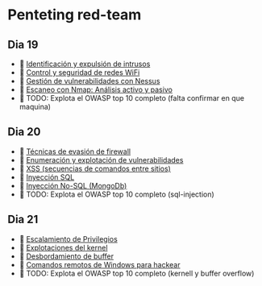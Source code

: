 # Penteting red-team

## Dia 19
- 📗 [Identificación y expulsión de intrusos](./identifying-users-intruders-expulsion.es.md)
- 📗 [Control y seguridad de redes WiFi](./control-security-wifi.es.md)
- 📗 [Gestión de vulnerabilidades con Nessus](./vulnerabilities-management-nessus.es.md)
- 📗 [Escaneo con Nmap: Análisis activo y pasivo](./scanning-nmap-active-passive.es.md)
- 🧪 TODO: Explota el OWASP top 10 completo (falta confirmar en que maquina)


## Dia 20

- 📗 [Técnicas de evasión de firewall](./firewall-evasion-techniques.es.md)
- 📗 [Enumeración y explotación de vulnerabilidades](./vulnerabilities-enumeration-exploitation.es.md)
- 📗 [XSS (secuencias de comandos entre sitios)](./xss-cross-site-scripting.es.md)
- 📗 [Inyección SQL](./sql-injection.es.md)
- 📗 [Inyección No-SQL (MongoDb)](./no-sql-injection-mongodb.es.md)
- 🧪 TODO: Explota el OWASP top 10 completo (sql-injection)
  
## Dia 21

- 📗 [Escalamiento de Privilegios](./privilege-escalation.es.md)
- 📗 [Explotaciones del kernel](./kernel-exploit.es.md)
- 📗 [Desbordamiento de buffer](./buffer-overflow.es.md)
- 📗 [Comandos remotos de Windows para hackear](./windows-remote-hacking-commands.es.md)
- 🧪 TODO: Explota el OWASP top 10 completo (kernell y buffer overflow)

